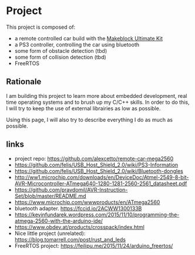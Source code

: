 # Project

This project is composed of: 

- a remote controlled car build with the [Makeblock Ultimate Kit](https://www.makeblock.com/steam-kits/mbot-ultimate)
- a PS3 controller, controlling the car using bluetooth
- some form of obstacle detection (tbd)
- some form of collision detection (tbd)
- FreeRTOS

## Rationale

I am building this project to learn more about embedded development, real time operating systems and to brush up my C/C++ skills. In order to do this, I will try to keep the use of external librairies as low as possible.

Using this page, I will also try to describe everything I do as much as possible.

## links

- project repo: https://github.com/alexcetto/remote-car-mega2560
- https://github.com/felis/USB_Host_Shield_2.0/wiki/PS3-Information
- https://github.com/felis/USB_Host_Shield_2.0/wiki/Bluetooth-dongles
- http://ww1.microchip.com/downloads/en/DeviceDoc/Atmel-2549-8-bit-AVR-Microcontroller-ATmega640-1280-1281-2560-2561_datasheet.pdf
- https://github.com/pravdomil/AVR-Instruction-Set/blob/master/README.md
- https://www.microchip.com/wwwproducts/en/ATmega2560
- bluetooth adapter. https://fccid.io/2ACWW1300133B
- https://kevinfundarek.wordpress.com/2015/11/10/programming-the-atmega-2560-with-the-arduino-ide/
- https://www.obdev.at/products/crosspack/index.html
- Nice little project (unrelated): https://blog.tomarrell.com/post/rust_and_leds
- FreeRTOS project: https://feilipu.me/2015/11/24/arduino_freertos/
